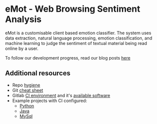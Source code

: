 # eMot - Web Browsing Sentiment Analysis

eMot is a customisable client based emotion classifier. The system uses data extraction, natural language processing, emotion classification, and machine learning to judge the sentiment of textual material being
read online by a user.

To follow our development progress, read our blog posts [here](https://gitlab.computing.dcu.ie/sloweyg2/2021-ca400-gslowey-msavage/wikis/pages)

## Additional resources

- Repo [hygiene](https://gitlab.computing.dcu.ie/sblott/local-gitlab-documentation/blob/master/repo-hygiene.md)
- Git [cheat sheet](https://gitlab.computing.dcu.ie/sblott/local-gitlab-documentation/blob/master/cheat-sheet.md)
- Gitlab [CI environment](https://gitlab.computing.dcu.ie/sblott/docker-ci-environment) and it's [available software](https://gitlab.computing.dcu.ie/sblott/docker-ci-environment/blob/master/Dockerfile)
- Example projects with CI configured:
   * [Python](https://gitlab.computing.dcu.ie/sblott/test-project-python)
   * [Java](https://gitlab.computing.dcu.ie/sblott/test-project-java)
   * [MySql](https://gitlab.computing.dcu.ie/sblott/test-project-mysql)
